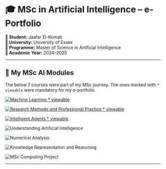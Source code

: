 # 🎓 MSc in Artificial Intelligence – e-Portfolio

**👤 Student:** Jaafar El-Komati  
**🏫 University:** University of Essex  
**📘 Programme:** Master of Science in Artificial Intelligence  
**📅 Academic Year:** 2024–2025  

---

## 🚀 My MSc AI Modules

The below 7 courses were part of my MSc journey. The ones marked with `* viewable` were mandatory for my e-portfolio.

<p align="left">
  <a href="./Machine-Learning/">
    <img src="https://img.shields.io/badge/Machine_Learning-white?style=for-the-badge&logo=github" alt="Machine Learning"> * viewable
  </a>
</p>
<p align="left">
  <a href="./Research-Methods-and-Professional-Practice/">
    <img src="https://img.shields.io/badge/Research_Methods_and_Professional_Practice-white?style=for-the-badge&logo=github" alt="Research Methods and Professional Practice"> * viewable
  </a>
</p>
<p align="left">
  <a href="./Intelligent-Agents/">
    <img src="https://img.shields.io/badge/Intelligent_Agents-white?style=for-the-badge&logo=github" alt="Intelligent Agents"> * viewable
  </a>
</p>
<p align="left">
  <img src="https://img.shields.io/badge/Understanding_Artificial_Intelligence-white?style=for-the-badge&logo=github" alt="Understanding Artificial Intelligence">
</p>
<p align="left">
  <img src="https://img.shields.io/badge/Numerical_Analysis-white?style=for-the-badge&logo=github" alt="Numerical Analysis">
</p>
<p align="left">
  <img src="https://img.shields.io/badge/Knowledge_Representation_and_Reasoning-white?style=for-the-badge&logo=github" alt="Knowledge Representation and Reasoning">
</p>
<p align="left">
  <img src="https://img.shields.io/badge/MSc_Computing_Project-white?style=for-the-badge&logo=github" alt="MSc Computing Project">
</p>

---
